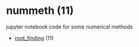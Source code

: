 # nummeth (11)
jupyter notebook code for some numerical methods

+ [root_finding](root_finding/README.md) (11)
